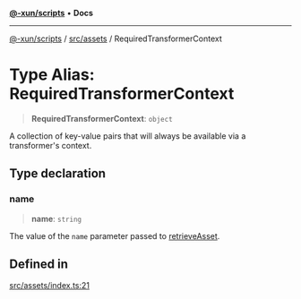 [**@-xun/scripts**](../../../README.md) • **Docs**

***

[@-xun/scripts](../../../README.md) / [src/assets](../README.md) / RequiredTransformerContext

# Type Alias: RequiredTransformerContext

> **RequiredTransformerContext**: `object`

A collection of key-value pairs that will always be available via a
transformer's context.

## Type declaration

### name

> **name**: `string`

The value of the `name` parameter passed to [retrieveAsset](../functions/retrieveAsset.md).

## Defined in

[src/assets/index.ts:21](https://github.com/Xunnamius/xscripts/blob/df637b64db981c14c22a425e27a52a97500c0199/src/assets/index.ts#L21)
